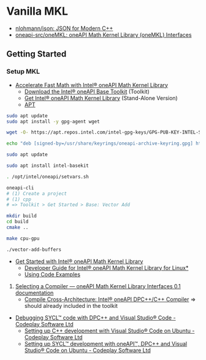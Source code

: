# Vanilla MKL

- [nlohmann/json: JSON for Modern C++](https://github.com/nlohmann/json?tab=readme-ov-file)
- [oneapi-src/oneMKL: oneAPI Math Kernel Library (oneMKL) Interfaces](https://github.com/oneapi-src/oneMKL)

## Getting Started

### Setup MKL

- [Accelerate Fast Math with Intel® oneAPI Math Kernel Library](https://www.intel.com/content/www/us/en/developer/tools/oneapi/onemkl.html)
  - [Download the Intel® oneAPI Base Toolkit](https://www.intel.com/content/www/us/en/developer/tools/oneapi/base-toolkit-download.html?operatingsystem=linux&linux-install-type=apt) (Toolkit)
  - [Get Intel® oneAPI Math Kernel Library](https://www.intel.com/content/www/us/en/developer/tools/oneapi/onemkl-download.html?operatingsystem=linux&linux-install=apt) (Stand-Alone Version)
  - [APT](https://www.intel.com/content/www/us/en/docs/oneapi/installation-guide-linux/2024-2/apt.html)

```bash
sudo apt update
sudo apt install -y gpg-agent wget

wget -O- https://apt.repos.intel.com/intel-gpg-keys/GPG-PUB-KEY-INTEL-SW-PRODUCTS.PUB | gpg --dearmor | sudo tee /usr/share/keyrings/oneapi-archive-keyring.gpg > /dev/null

echo "deb [signed-by=/usr/share/keyrings/oneapi-archive-keyring.gpg] https://apt.repos.intel.com/oneapi all main" | sudo tee /etc/apt/sources.list.d/oneAPI.list

sudo apt update

sudo apt install intel-basekit
```

```bash
. /opt/intel/oneapi/setvars.sh

oneapi-cli
# (1) Create a project
# (1) cpp
# => Toolkit > Get Started > Base: Vector Add

mkdir build
cd build
cmake ..

make cpu-gpu

./vector-add-buffers
```

- [Get Started with Intel® oneAPI Math Kernel Library](https://www.intel.com/content/www/us/en/docs/onemkl/get-started-guide/2024-1/overview.html)
  - [Developer Guide for Intel® oneAPI Math Kernel Library for Linux*](https://www.intel.com/content/www/us/en/docs/onemkl/developer-guide-linux/2024-2/overview.html)
  - [Using Code Examples](https://www.intel.com/content/www/us/en/docs/onemkl/developer-guide-linux/2024-2/using-code-examples.html)

1. [Selecting a Compiler — oneAPI Math Kernel Library Interfaces 0.1 documentation](https://oneapi-src.github.io/oneMKL/selecting_a_compiler.html)
   - [Compile Cross-Architecture: Intel® oneAPI DPC++/C++ Compiler](https://www.intel.com/content/www/us/en/developer/tools/oneapi/dpc-compiler.html) => should already included in the toolkit

- [Debugging SYCL™ code with DPC++ and Visual Studio® Code - Codeplay Software Ltd](https://codeplay.com/portal/blogs/2023/03/01/debugging-sycl-code-with-dpc-and-visual-studio-code)
  - [Setting up C++ development with Visual Studio® Code on Ubuntu - Codeplay Software Ltd](https://codeplay.com/portal/blogs/2023/03/01/setting-up-c-development-with-visual-studio-code-on-ubuntu.html)
  - [Setting up SYCL™ development with oneAPI™, DPC++ and Visual Studio® Code on Ubuntu - Codeplay Software Ltd](https://codeplay.com/portal/blogs/2023/03/01/setting-up-sycl-development-with-oneapi-dpc-and-visual-studio-code-on-ubuntu.html)
